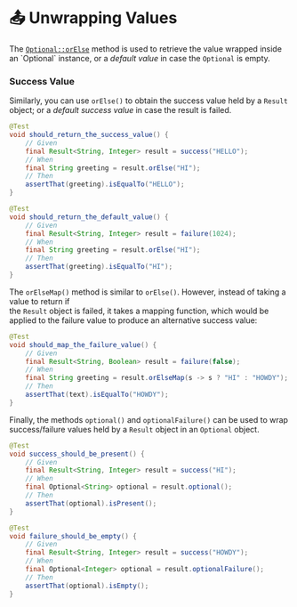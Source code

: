# 📤 Unwrapping Values

The [`Optional::orElse`](https://docs.oracle.com/en/java/javase/14/docs/api/java.base/java/util/Optional.html#orElse\(T) method is used to retrieve the value wrapped inside an `Optional` instance, or a _default value_ in case the `Optional` is empty.

### Success Value

Similarly, you can use `orElse()` to obtain the success value held by a `Result` object; or a _default success value_ in case the result is failed.

```java
@Test
void should_return_the_success_value() {
    // Given
    final Result<String, Integer> result = success("HELLO");
    // When
    final String greeting = result.orElse("HI");
    // Then
    assertThat(greeting).isEqualTo("HELLO");
}

@Test
void should_return_the_default_value() {
    // Given
    final Result<String, Integer> result = failure(1024);
    // When
    final String greeting = result.orElse("HI");
    // Then
    assertThat(greeting).isEqualTo("HI");
}
```

The `orElseMap()` method is similar to `orElse()`. However, instead of taking a value to return if\
the `Result` object is failed, it takes a mapping function, which would be applied to the failure value to produce an alternative success value:

```java
@Test
void should_map_the_failure_value() {
    // Given
    final Result<String, Boolean> result = failure(false);
    // When
    final String greeting = result.orElseMap(s -> s ? "HI" : "HOWDY");
    // Then
    assertThat(text).isEqualTo("HOWDY");
}
```

Finally, the methods `optional()` and `optionalFailure()` can be used to wrap success/failure values held by a `Result` object in an `Optional` object.

```java
@Test
void success_should_be_present() {
    // Given
    final Result<String, Integer> result = success("HI");
    // When
    final Optional<String> optional = result.optional();
    // Then
    assertThat(optional).isPresent();
}

@Test
void failure_should_be_empty() {
    // Given
    final Result<String, Integer> result = success("HOWDY");
    // When
    final Optional<Integer> optional = result.optionalFailure();
    // Then
    assertThat(optional).isEmpty();
}
```
